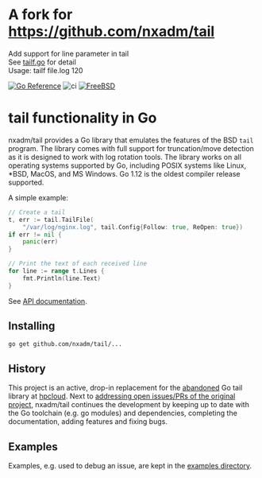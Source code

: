 # A fork for https://github.com/nxadm/tail
Add support for line parameter in tail  
See [tailf.go](/cmd/tailf/tailf.go) for detail  
Usage: tailf file.log 120

[![Go Reference](https://pkg.go.dev/badge/github.com/nxadm/tail.svg)](https://pkg.go.dev/github.com/nxadm/tail#section-documentation)
![ci](https://github.com/nxadm/tail/workflows/ci/badge.svg)
[![FreeBSD](https://api.cirrus-ci.com/github/nxadm/tail.svg)](https://cirrus-ci.com/github/nxadm/tail)
# tail functionality in Go

nxadm/tail provides a Go library that emulates the features of the BSD `tail`
program. The library comes with full support for truncation/move detection as
it is designed to work with log rotation tools. The library works on all
operating systems supported by Go, including POSIX systems like Linux, *BSD,
MacOS, and MS Windows. Go 1.12 is the oldest compiler release supported.

A simple example:

```Go
// Create a tail
t, err := tail.TailFile(
	"/var/log/nginx.log", tail.Config{Follow: true, ReOpen: true})
if err != nil {
    panic(err)
}

// Print the text of each received line
for line := range t.Lines {
    fmt.Println(line.Text)
}
```

See [API documentation](https://pkg.go.dev/github.com/nxadm/tail#section-documentation).

## Installing

    go get github.com/nxadm/tail/...

## History

This project is an active, drop-in replacement for the
[abandoned](https://en.wikipedia.org/wiki/HPE_Helion) Go tail library at
[hpcloud](https://github.com/hpcloud/tail). Next to
[addressing open issues/PRs of the original project](https://github.com/nxadm/tail/issues/6),
nxadm/tail continues the development by keeping up to date with the Go toolchain
(e.g. go modules) and dependencies, completing the documentation, adding features
and fixing bugs.

## Examples
Examples, e.g. used to debug an issue, are kept in the [examples directory](/examples).
